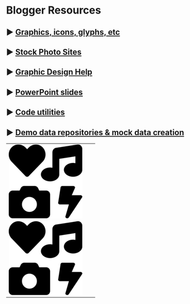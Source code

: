 # Blogger Resources

## ► [Graphics, icons, glyphs, etc](/resources/graphics-glyphs.md) 
## ► [Stock Photo Sites](/resources/stock-photos.md) 
## ► [Graphic Design Help](/resources/graphic-design.md) 
## ► [PowerPoint slides](/resources/graphic-design.md) 
## ► [Code utilities](/resources/code-utilities.md)
## ► [Demo data repositories & mock data creation](/resources/mock-demo-data.md)



<table>
   <tr>
      <td><a href="resources/graphics-glyphs.md"><img src="img/icons-200x200.png" alt"icons"></a></td>
      <td></td>
      <td></td>
   </tr>
   <tr>
      <td><img src="img/icons-200x200.png" alt"icons"></td>
      <td></td>
      <td></td>
   </tr>
</table>
